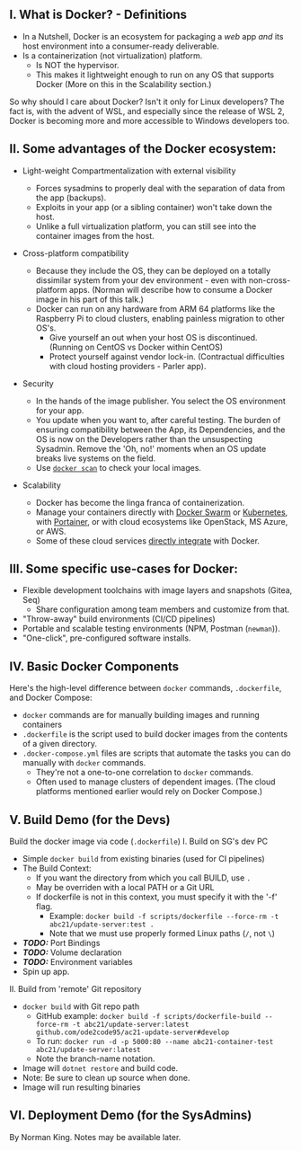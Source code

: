 ## I. What is Docker? - Definitions
- In a Nutshell, Docker is an ecosystem for packaging a *web* app *and* its host environment into a consumer-ready deliverable.
- Is a containerization (not virtualization) platform.
  - Is NOT the hypervisor.
  - This makes it lightweight enough to run on any OS that supports Docker (More on this in the Scalability section.)

So why should I care about Docker? Isn't it only for Linux developers? The fact is, with the advent of WSL, and especially since the release of WSL 2, Docker is becoming more and more accessible to Windows developers too.

## II. Some advantages of the Docker ecosystem:
- Light-weight Compartmentalization with external visibility
  - Forces sysadmins to properly deal with the separation of data from the app (backups).
  - Exploits in your app (or a sibling container) won't take down the host.
  - Unlike a full virtualization platform, you can still see into the container images from the host.

- Cross-platform compatibility
  - Because they include the OS, they can be deployed on a totally dissimilar system from your dev environment - even with non-cross-platform apps. (Norman will describe how to consume a Docker image in his part of this talk.)
  - Docker can run on any hardware from ARM 64 platforms like the Raspberry Pi to cloud clusters, enabling painless migration to other OS's.
    - Give yourself an out when your host OS is discontinued. (Running on CentOS vs Docker within CentOS)
    - Protect yourself against vendor lock-in. (Contractual difficulties with cloud hosting providers - Parler app).

- Security
  - In the hands of the image publisher. You select the OS environment for your app.
  - You update when you want to, after careful testing. The burden of ensuring compatibility between the App, its Dependencies, and the OS is now on the Developers rather than the unsuspecting Sysadmin. Remove the 'Oh, no!' moments when an OS update breaks live systems on the field.
  - Use [`docker scan`](https://docs.docker.com/engine/scan/) to check your local images.

- Scalability
  - Docker has become the linga franca of containerization.
  - Manage your containers directly with [Docker Swarm](https://docs.docker.com/engine/swarm/) or [Kubernetes](https://kubernetes.io/), with [Portainer](https://www.portainer.io/), or with cloud ecosystems like OpenStack, MS Azure, or AWS.
  - Some of these cloud services [directly integrate](https://www.docker.com/partners) with Docker.

## III. Some specific use-cases for Docker:
- Flexible development toolchains with image layers and snapshots (Gitea, Seq)
  - Share configuration among team members and customize from that.
- "Throw-away" build environments (CI/CD pipelines)
- Portable and scalable testing environments (NPM, Postman (`newman`)).
- "One-click", pre-configured software installs.

## IV. Basic Docker Components
Here's the high-level difference between `docker` commands, `.dockerfile`, and Docker Compose:
- `docker` commands are for manually building images and running containers
- `.dockerfile` is the script used to build docker images from the contents of a given directory.
- `.docker-compose.yml` files are scripts that automate the tasks you can do manually with `docker` commands.
  - They're not a one-to-one correlation to `docker` commands.
  - Often used to manage clusters of dependent images. (The cloud platforms mentioned earlier would rely on Docker Compose.)

## V. Build Demo (for the Devs)
Build the docker image via code (`.dockerfile`)
I. Build on SG's dev PC
- Simple `docker build` from existing binaries (used for CI pipelines)
- The Build Context:
  - If you want the directory from which you call BUILD, use `.`
  - May be overriden with a local PATH or a Git URL
  - If dockerfile is not in this context, you must specify it with the '-f' flag.
    - Example: `docker build -f scripts/dockerfile --force-rm -t abc21/update-server:test .`
    - Note that we must use properly formed Linux paths (`/`, not `\`)
- ***TODO:*** Port Bindings
- ***TODO:*** Volume declaration
- ***TODO:*** Environment variables
- Spin up app.

II. Build from 'remote' Git repository
- `docker build` with Git repo path
  - GitHub example: `docker build -f scripts/dockerfile-build --force-rm -t abc21/update-server:latest github.com/ode2code95/ac21-update-server#develop`
  - To run: `docker run -d -p 5000:80 --name abc21-container-test abc21/update-server:latest`
  - Note the branch-name notation.
- Image will `dotnet restore` and build code.
- Note: Be sure to clean up source when done.
- Image will run resulting binaries

## VI. Deployment Demo (for the SysAdmins)
By Norman King. Notes may be available later.